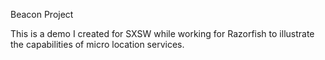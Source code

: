 Beacon Project

This is a demo I created for SXSW while working for Razorfish to illustrate the capabilities of micro location services.